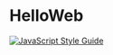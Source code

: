 # HelloWeb

[![JavaScript Style Guide](https://img.shields.io/badge/code_style-standard-brightgreen.svg)](https://standardjs.com)

